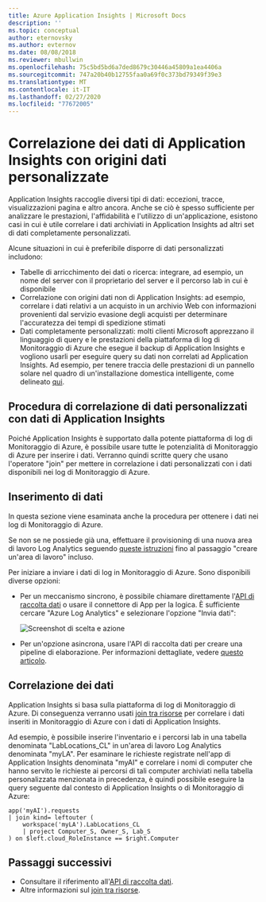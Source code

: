 ```yaml
---
title: Azure Application Insights | Microsoft Docs
description: ''
ms.topic: conceptual
author: eternovsky
ms.author: evternov
ms.date: 08/08/2018
ms.reviewer: mbullwin
ms.openlocfilehash: 75c5bd5bd6a7ded8679c30446a45809a1ea4406a
ms.sourcegitcommit: 747a20b40b12755faa0a69f0c373bd79349f39e3
ms.translationtype: MT
ms.contentlocale: it-IT
ms.lasthandoff: 02/27/2020
ms.locfileid: "77672005"
---
```

# <a name="correlating-application-insights-data-with-custom-data-sources"></a>Correlazione dei dati di Application Insights con origini dati personalizzate

Application Insights raccoglie diversi tipi di dati: eccezioni, tracce, visualizzazioni pagina e altro ancora. Anche se ciò è spesso sufficiente per analizzare le prestazioni, l'affidabilità e l'utilizzo di un'applicazione, esistono casi in cui è utile correlare i dati archiviati in Application Insights ad altri set di dati completamente personalizzati.

Alcune situazioni in cui è preferibile disporre di dati personalizzati includono:

- Tabelle di arricchimento dei dati o ricerca: integrare, ad esempio, un nome del server con il proprietario del server e il percorso lab in cui è disponibile 
- Correlazione con origini dati non di Application Insights: ad esempio, correlare i dati relativi a un acquisto in un archivio Web con informazioni provenienti dal servizio evasione degli acquisti per determinare l'accuratezza dei tempi di spedizione stimati 
- Dati completamente personalizzati: molti clienti Microsoft apprezzano il linguaggio di query e le prestazioni della piattaforma di log di Monitoraggio di Azure che esegue il backup di Application Insights e vogliono usarli per eseguire query su dati non correlati ad Application Insights. Ad esempio, per tenere traccia delle prestazioni di un pannello solare nel quadro di un'installazione domestica intelligente, come delineato [qui](https://www.catapultsystems.com/blogs/using-log-analytics-and-a-special-guest-to-forecast-electricity-generation/).

## <a name="how-to-correlate-custom-data-with-application-insights-data"></a>Procedura di correlazione di dati personalizzati con dati di Application Insights 

Poiché Application Insights è supportato dalla potente piattaforma di log di Monitoraggio di Azure, è possibile usare tutte le potenzialità di Monitoraggio di Azure per inserire i dati. Verranno quindi scritte query che usano l'operatore "join" per mettere in correlazione i dati personalizzati con i dati disponibili nei log di Monitoraggio di Azure. 

## <a name="ingesting-data"></a>Inserimento di dati

In questa sezione viene esaminata anche la procedura per ottenere i dati nei log di Monitoraggio di Azure.

Se non se ne possiede già una, effettuare il provisioning di una nuova area di lavoro Log Analytics seguendo [queste istruzioni](../learn/quick-collect-azurevm.md) fino al passaggio "creare un'area di lavoro" incluso.

Per iniziare a inviare i dati di log in Monitoraggio di Azure. Sono disponibili diverse opzioni:

- Per un meccanismo sincrono, è possibile chiamare direttamente l'[API di raccolta dati](https://docs.microsoft.com/azure/log-analytics/log-analytics-data-collector-api) o usare il connettore di App per la logica. È sufficiente cercare "Azure Log Analytics" e selezionare l'opzione "Invia dati":

  ![Screenshot di scelta e azione](./media/custom-data-correlation/01-logic-app-connector.png)  

- Per un'opzione asincrona, usare l'API di raccolta dati per creare una pipeline di elaborazione. Per informazioni dettagliate, vedere [questo articolo](https://docs.microsoft.com/azure/log-analytics/log-analytics-create-pipeline-datacollector-api).

## <a name="correlating-data"></a>Correlazione dei dati

Application Insights si basa sulla piattaforma di log di Monitoraggio di Azure. Di conseguenza verranno usati [join tra risorse](https://docs.microsoft.com/azure/log-analytics/log-analytics-cross-workspace-search) per correlare i dati inseriti in Monitoraggio di Azure con i dati di Application Insights.

Ad esempio, è possibile inserire l'inventario e i percorsi lab in una tabella denominata "LabLocations_CL" in un'area di lavoro Log Analytics denominata "myLA". Per esaminare le richieste registrate nell'app di Application Insights denominata "myAI" e correlare i nomi di computer che hanno servito le richieste ai percorsi di tali computer archiviati nella tabella personalizzata menzionata in precedenza, è quindi possibile eseguire la query seguente dal contesto di Application Insights o di Monitoraggio di Azure:

```
app('myAI').requests
| join kind= leftouter (
    workspace('myLA').LabLocations_CL
    | project Computer_S, Owner_S, Lab_S
) on $left.cloud_RoleInstance == $right.Computer
```

## <a name="next-steps"></a>Passaggi successivi

- Consultare il riferimento all'[API di raccolta dati](https://docs.microsoft.com/azure/log-analytics/log-analytics-data-collector-api).
- Altre informazioni sul [join tra risorse](https://docs.microsoft.com/azure/log-analytics/log-analytics-cross-workspace-search).
